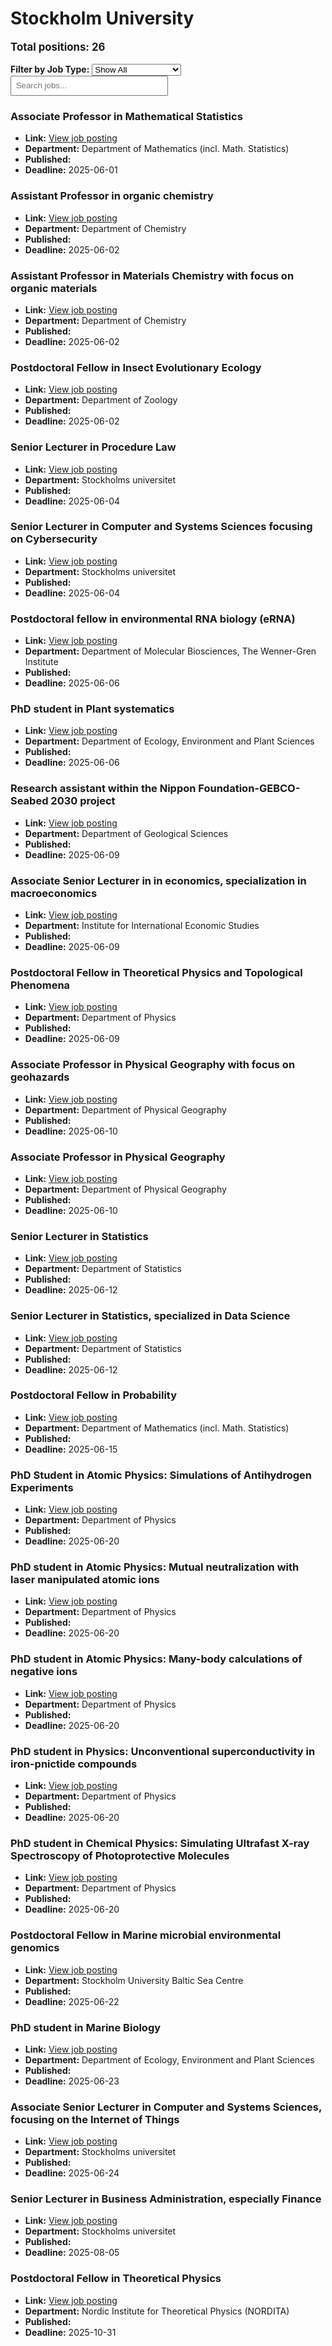 # Stockholm University
<p style="font-size: 1.2em; font-weight: bold;">Total positions: 26</p>


<div id="filters" style="margin: 1em 0;">
  <label for="filterType"><strong>Filter by Job Type:</strong></label>
  <select id="filterType" style="margin-right: 1em;">
    <option value="">Show All</option>
    <option value="PhD">PhD</option>
    <option value="Postdoc/Researcher">Postdoc/Researcher</option>
    <option value="Lecturer/Professor">Lecturer/Professor</option>
    <option value="Research Engineer">Research Engineer</option>    
    <option value="Other">Other</option>
  </select>
  <input type="text" id="jobFilter" placeholder="Search jobs..." style="padding: 0.5em; width: 50%;">
</div>

<div id="jobList">
<div class="job" data-type="None" style="margin-bottom: 1.5em;">

</div>

<div class="job" data-type="Lecturer/Professor" style="margin-bottom: 1.5em;">
<h3>Associate Professor in Mathematical Statistics</h3>

- **Link:** [View job posting](https://su.varbi.com/what:job/jobID:815251/where:4/)
- **Department:** Department of Mathematics (incl. Math. Statistics)
- **Published:** 
- **Deadline:** 2025-06-01

</div>

<div class="job" data-type="Lecturer/Professor" style="margin-bottom: 1.5em;">
<h3>Assistant Professor in organic chemistry</h3>

- **Link:** [View job posting](https://su.varbi.com/what:job/jobID:815083/where:4/)
- **Department:** Department of Chemistry
- **Published:** 
- **Deadline:** 2025-06-02

</div>

<div class="job" data-type="Lecturer/Professor" style="margin-bottom: 1.5em;">
<h3>Assistant Professor in Materials Chemistry with focus on organic materials</h3>

- **Link:** [View job posting](https://su.varbi.com/what:job/jobID:815081/where:4/)
- **Department:** Department of Chemistry
- **Published:** 
- **Deadline:** 2025-06-02

</div>

<div class="job" data-type="Postdoc/Researcher" style="margin-bottom: 1.5em;">
<h3>Postdoctoral Fellow in Insect Evolutionary Ecology</h3>

- **Link:** [View job posting](https://su.varbi.com/what:job/jobID:824767/where:4/)
- **Department:** Department of Zoology
- **Published:** 
- **Deadline:** 2025-06-02

</div>

<div class="job" data-type="Lecturer/Professor" style="margin-bottom: 1.5em;">
<h3>Senior Lecturer in Procedure Law</h3>

- **Link:** [View job posting](https://su.varbi.com/what:job/jobID:825126/where:4/)
- **Department:** Stockholms universitet
- **Published:** 
- **Deadline:** 2025-06-04

</div>

<div class="job" data-type="Lecturer/Professor" style="margin-bottom: 1.5em;">
<h3>Senior Lecturer in Computer and Systems Sciences focusing on Cybersecurity</h3>

- **Link:** [View job posting](https://su.varbi.com/what:job/jobID:819130/where:4/)
- **Department:** Stockholms universitet
- **Published:** 
- **Deadline:** 2025-06-04

</div>

<div class="job" data-type="Postdoc/Researcher" style="margin-bottom: 1.5em;">
<h3>Postdoctoral fellow in environmental RNA biology (eRNA)</h3>

- **Link:** [View job posting](https://su.varbi.com/what:job/jobID:824101/where:4/)
- **Department:** Department of Molecular Biosciences, The Wenner-Gren Institute
- **Published:** 
- **Deadline:** 2025-06-06

</div>

<div class="job" data-type="PhD" style="margin-bottom: 1.5em;">
<h3>PhD student in Plant systematics</h3>

- **Link:** [View job posting](https://su.varbi.com/what:job/jobID:826108/where:4/)
- **Department:** Department of Ecology, Environment and Plant Sciences
- **Published:** 
- **Deadline:** 2025-06-06

</div>

<div class="job" data-type="Other" style="margin-bottom: 1.5em;">
<h3>Research assistant within the Nippon Foundation-GEBCO-Seabed 2030 project</h3>

- **Link:** [View job posting](https://su.varbi.com/what:job/jobID:826757/where:4/)
- **Department:** Department of Geological Sciences
- **Published:** 
- **Deadline:** 2025-06-09

</div>

<div class="job" data-type="Lecturer/Professor" style="margin-bottom: 1.5em;">
<h3>Associate Senior Lecturer in in economics, specialization in macroeconomics</h3>

- **Link:** [View job posting](https://su.varbi.com/what:job/jobID:819122/where:4/)
- **Department:** Institute for International Economic Studies
- **Published:** 
- **Deadline:** 2025-06-09

</div>

<div class="job" data-type="Postdoc/Researcher" style="margin-bottom: 1.5em;">
<h3>Postdoctoral Fellow in Theoretical Physics and Topological Phenomena</h3>

- **Link:** [View job posting](https://su.varbi.com/what:job/jobID:825667/where:4/)
- **Department:** Department of Physics
- **Published:** 
- **Deadline:** 2025-06-09

</div>

<div class="job" data-type="Lecturer/Professor" style="margin-bottom: 1.5em;">
<h3>Associate Professor in Physical Geography with focus on geohazards</h3>

- **Link:** [View job posting](https://su.varbi.com/what:job/jobID:815267/where:4/)
- **Department:** Department of Physical Geography
- **Published:** 
- **Deadline:** 2025-06-10

</div>

<div class="job" data-type="Lecturer/Professor" style="margin-bottom: 1.5em;">
<h3>Associate Professor in Physical Geography</h3>

- **Link:** [View job posting](https://su.varbi.com/what:job/jobID:815132/where:4/)
- **Department:** Department of Physical Geography
- **Published:** 
- **Deadline:** 2025-06-10

</div>

<div class="job" data-type="Lecturer/Professor" style="margin-bottom: 1.5em;">
<h3>Senior Lecturer in Statistics</h3>

- **Link:** [View job posting](https://su.varbi.com/what:job/jobID:811265/where:4/)
- **Department:** Department of Statistics
- **Published:** 
- **Deadline:** 2025-06-12

</div>

<div class="job" data-type="Lecturer/Professor" style="margin-bottom: 1.5em;">
<h3>Senior Lecturer in Statistics, specialized in Data Science</h3>

- **Link:** [View job posting](https://su.varbi.com/what:job/jobID:811266/where:4/)
- **Department:** Department of Statistics
- **Published:** 
- **Deadline:** 2025-06-12

</div>

<div class="job" data-type="Postdoc/Researcher" style="margin-bottom: 1.5em;">
<h3>Postdoctoral Fellow in Probability</h3>

- **Link:** [View job posting](https://su.varbi.com/what:job/jobID:828386/where:4/)
- **Department:** Department of Mathematics (incl. Math. Statistics)
- **Published:** 
- **Deadline:** 2025-06-15

</div>

<div class="job" data-type="PhD" style="margin-bottom: 1.5em;">
<h3>PhD Student in Atomic Physics: Simulations of Antihydrogen Experiments</h3>

- **Link:** [View job posting](https://su.varbi.com/what:job/jobID:831223/where:4/)
- **Department:** Department of Physics
- **Published:** 
- **Deadline:** 2025-06-20

</div>

<div class="job" data-type="PhD" style="margin-bottom: 1.5em;">
<h3>PhD student in Atomic Physics: Mutual neutralization with laser manipulated atomic ions</h3>

- **Link:** [View job posting](https://su.varbi.com/what:job/jobID:831216/where:4/)
- **Department:** Department of Physics
- **Published:** 
- **Deadline:** 2025-06-20

</div>

<div class="job" data-type="PhD" style="margin-bottom: 1.5em;">
<h3>PhD student in Atomic Physics: Many-body calculations of negative ions</h3>

- **Link:** [View job posting](https://su.varbi.com/what:job/jobID:831184/where:4/)
- **Department:** Department of Physics
- **Published:** 
- **Deadline:** 2025-06-20

</div>

<div class="job" data-type="PhD" style="margin-bottom: 1.5em;">
<h3>PhD student in Physics: Unconventional superconductivity in iron-pnictide compounds</h3>

- **Link:** [View job posting](https://su.varbi.com/what:job/jobID:831170/where:4/)
- **Department:** Department of Physics
- **Published:** 
- **Deadline:** 2025-06-20

</div>

<div class="job" data-type="PhD" style="margin-bottom: 1.5em;">
<h3>PhD student in Chemical Physics: Simulating Ultrafast X-ray Spectroscopy of Photoprotective Molecules</h3>

- **Link:** [View job posting](https://su.varbi.com/what:job/jobID:831146/where:4/)
- **Department:** Department of Physics
- **Published:** 
- **Deadline:** 2025-06-20

</div>

<div class="job" data-type="Postdoc/Researcher" style="margin-bottom: 1.5em;">
<h3>Postdoctoral Fellow in Marine microbial environmental genomics</h3>

- **Link:** [View job posting](https://su.varbi.com/what:job/jobID:824923/where:4/)
- **Department:** Stockholm University Baltic Sea Centre
- **Published:** 
- **Deadline:** 2025-06-22

</div>

<div class="job" data-type="PhD" style="margin-bottom: 1.5em;">
<h3>PhD student in Marine Biology</h3>

- **Link:** [View job posting](https://su.varbi.com/what:job/jobID:828363/where:4/)
- **Department:** Department of Ecology, Environment and Plant Sciences
- **Published:** 
- **Deadline:** 2025-06-23

</div>

<div class="job" data-type="Lecturer/Professor" style="margin-bottom: 1.5em;">
<h3>Associate Senior Lecturer in Computer and Systems Sciences, focusing on the Internet of Things</h3>

- **Link:** [View job posting](https://su.varbi.com/what:job/jobID:818520/where:4/)
- **Department:** Stockholms universitet
- **Published:** 
- **Deadline:** 2025-06-24

</div>

<div class="job" data-type="Lecturer/Professor" style="margin-bottom: 1.5em;">
<h3>Senior Lecturer in Business Administration, especially Finance</h3>

- **Link:** [View job posting](https://su.varbi.com/what:job/jobID:822481/where:4/)
- **Department:** Stockholms universitet
- **Published:** 
- **Deadline:** 2025-08-05

</div>

<div class="job" data-type="Postdoc/Researcher" style="margin-bottom: 1.5em;">
<h3>Postdoctoral Fellow in Theoretical Physics</h3>

- **Link:** [View job posting](https://su.varbi.com/what:job/jobID:821810/where:4/)
- **Department:** Nordic Institute for Theoretical Physics (NORDITA)
- **Published:** 
- **Deadline:** 2025-10-31
</div></div>

<script>
document.addEventListener("DOMContentLoaded", function () {
  const typeSelect = document.getElementById('filterType');
  const textInput = document.getElementById('jobFilter');
  const jobBlocks = document.querySelectorAll('.job');

  function updateDisplay() {
    const selected = typeSelect.value.toLowerCase();
    const query = textInput.value.toLowerCase();

    jobBlocks.forEach(job => {
      const jobType = (job.dataset.type || "").toLowerCase();
      const matchesType = !selected || jobType === selected;
      const matchesQuery = job.textContent.toLowerCase().includes(query);
      job.style.display = (matchesType && matchesQuery) ? '' : 'none';
    });
  }

  typeSelect.addEventListener('change', updateDisplay);
  textInput.addEventListener('input', updateDisplay);
});
</script>
